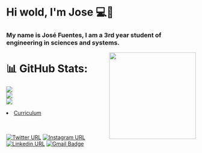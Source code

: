 # Hi wold, I'm Jose 💻👋

### My name is José Fuentes, I am a 3rd year student of engineering in sciences and systems.

<img align='right' src="https://media.giphy.com/media/M9gbBd9nbDrOTu1Mqx/giphy.gif" width="230">

# 📊 GitHub Stats:
![](https://github-readme-stats.vercel.app/api?username=jdfuentes12&theme=dark&hide_border=false&include_all_commits=false&count_private=false)<br/>
![](https://github-readme-streak-stats.herokuapp.com/?user=jdfuentes12&theme=dark&hide_border=false)<br/>
![](https://github-readme-stats.vercel.app/api/top-langs/?username=jdfuentes12&theme=dark&hide_border=false&include_all_commits=false&count_private=false&layout=compact)
<li><a href="https://jdfuentes12.github.io/CurriculumVitae.github.io/">Curriculum</a></li>
<br>
<br>

[![Twitter URL](https://img.shields.io/twitter/url?color=%231DA1F2&label=follow&logo=twitter&logoColor=%231DA1F2&style=flat-square&url=https%3A%2F%2Fwww.reddit.com%2Fuser%2FFatChicken277)](https://twitter.com/_Josef27)
[![Instagram URL](https://img.shields.io/badge/-__jose.27-c13584?style=flat&labelColor=c13584&logo=instagram&logoColor=white)](https://www.instagram.com/__jose.27/?hl=es)
[![Linkedin URL](https://img.shields.io/badge/-JoseFuentes-blue?style=flat&logo=Linkedin&logoColor=white)](https://www.linkedin.com/in/jose-fuentes-ab651b150/)
[![Gmail Badge](https://img.shields.io/badge/-jose.27orozoco1@gmail.com-c14438?style=flat-square&logo=Gmail&logoColor=white&link=mailto:jose.27orozco1@gmail.com)](mailto:jose.27orozco@gmail.com)

<!--
**jdfuentes12/jdfuentes12** is a ✨ _special_ ✨ repository because its `README.md` (this file) appears on your GitHub profile.

Here are some ideas to get you started:

- 🔭 I’m currently working on ...
- 🌱 I’m currently learning ...
- 👯 I’m looking to collaborate on ...
- 🤔 I’m looking for help with ...
- 💬 Ask me about ...
- 📫 How to reach me: ...
- 😄 Pronouns: ...
- ⚡ Fun fact: ...
-->
